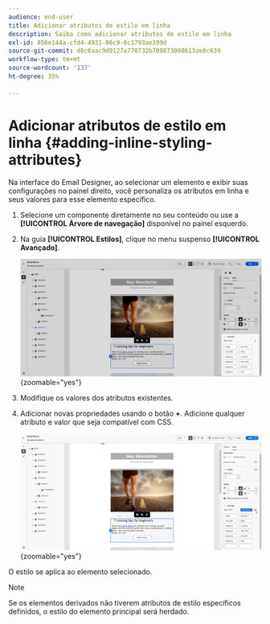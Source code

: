 ```yaml
---
audience: end-user
title: Adicionar atributos de estilo em linha
description: Saiba como adicionar atributos de estilo em linha
exl-id: 856e144a-cfd4-4931-86c9-0c1793ae399d
source-git-commit: d6c6aac9d9127a770732b709873008613ae8c639
workflow-type: tm+mt
source-wordcount: '137'
ht-degree: 35%

---
```


# Adicionar atributos de estilo em linha {#adding-inline-styling-attributes}

Na interface do Email Designer, ao selecionar um elemento e exibir suas configurações no painel direito, você personaliza os atributos em linha e seus valores para esse elemento específico.

1. Selecione um componente diretamente no seu conteúdo ou use a **[!UICONTROL Árvore de navegação]** disponível no painel esquerdo.

1. Na guia **[!UICONTROL Estilos]**, clique no menu suspenso **[!UICONTROL Avançado]**.

   ![A guia Estilos com o menu suspenso Avançado será aberta.](assets/styles_1.png){zoomable="yes"}

1. Modifique os valores dos atributos existentes.

1. Adicionar novas propriedades usando o botão **+**. Adicione qualquer atributo e valor que seja compatível com CSS.

   ![A seção Avançado mostrando o botão + para adicionar novos atributos compatíveis com CSS.](assets/styles_2.png){zoomable="yes"}

O estilo se aplica ao elemento selecionado.

>[!NOTE]
>
>Se os elementos derivados não tiverem atributos de estilo específicos definidos, o estilo do elemento principal será herdado.